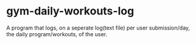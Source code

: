 # gym-daily-workouts-log
A program that logs, on a seperate log(text file) per user submission/day, the daily program/workouts, of the user.
